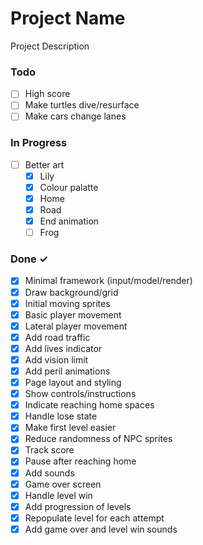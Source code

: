 # Project Name

Project Description

### Todo

- [ ] High score
- [ ] Make turtles dive/resurface  
- [ ] Make cars change lanes  

### In Progress

- [ ] Better art  
  - [x] Lily
  - [x] Colour palatte
  - [x] Home
  - [x] Road
  - [x] End animation
  - [ ] Frog

### Done ✓

- [x] Minimal framework (input/model/render)  
- [x] Draw background/grid  
- [x] Initial moving sprites  
- [x] Basic player movement  
- [x] Lateral player movement  
- [x] Add road traffic  
- [x] Add lives indicator  
- [x] Add vision limit  
- [x] Add peril animations  
- [x] Page layout and styling  
- [x] Show controls/instructions  
- [x] Indicate reaching home spaces
- [x] Handle lose state  
- [x] Make first level easier
- [x] Reduce randomness of NPC sprites
- [x] Track score
- [x] Pause after reaching home
- [x] Add sounds  
- [x] Game over screen  
- [x] Handle level win  
- [x] Add progression of levels  
- [x] Repopulate level for each attempt
- [x] Add game over and level win sounds
